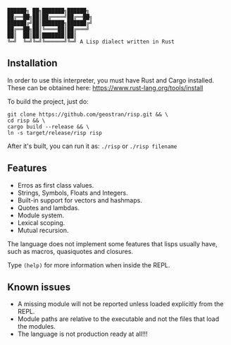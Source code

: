 ```
██████╗ ██╗███████╗██████╗
██╔══██╗██║██╔════╝██╔══██╗
██████╔╝██║███████╗██████╔╝
██╔══██╗██║╚════██║██╔═══╝
██║  ██║██║███████║██║
╚═╝  ╚═╝╚═╝╚══════╝╚═╝ A Lisp dialect written in Rust
```
## Installation
In order to use this interpreter, you must have Rust and Cargo installed. These can be obtained here: https://www.rust-lang.org/tools/install

To build the project, just do:
```
git clone https://github.com/geostran/risp.git && \
cd risp && \
cargo build --release && \
ln -s target/release/risp risp
```

After it's built, you can run it as:
`./risp` or `./risp filename`
## Features
- Erros as first class values.
- Strings, Symbols, Floats and Integers.
- Built-in support for vectors and hashmaps.
- Quotes and lambdas.
- Module system.
- Lexical scoping.
- Mutual recursion.

The language does not implement some features that lisps usually have, such as macros, quasiquotes and closures.

Type `(help)` for more information when inside the REPL.

## Known issues
- A missing module will not be reported unless loaded explicitly from the REPL.
- Module paths are relative to the executable and not the files that load the modules.
- The language is not production ready at all!!!
